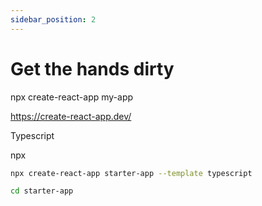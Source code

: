 ```yaml
---
sidebar_position: 2
---
```


# Get the hands dirty




npx create-react-app my-app


https://create-react-app.dev/



Typescript

npx

```bash
npx create-react-app starter-app --template typescript
```

```bash
cd starter-app 
```
